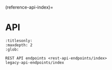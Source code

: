 (reference-api-index)=
# API

```{toctree}
:titlesonly:
:maxdepth: 2
:glob:

REST API endpoints <rest-api-endpoints/index>
legacy-api-endpoints/index